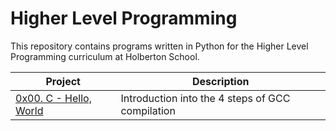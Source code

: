 # Higher Level Programming
This repository contains programs written in Python for the Higher Level Programming curriculum at Holberton School.


| Project                                      | Description |
| -------------------------------------------- | ----------- |
| [0x00. C - Hello, World](./0x00-hello_world) | Introduction into the 4 steps of GCC compilation |
